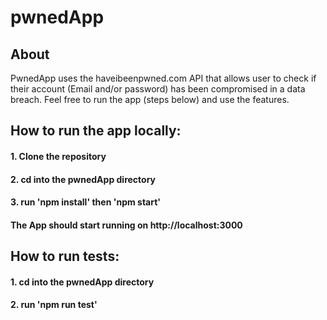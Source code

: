 # pwnedApp

## About
PwnedApp uses the haveibeenpwned.com API that allows user to check if their account (Email and/or password) has been compromised in a data breach. Feel free to run the app (steps below) and use the features.

## How to run the app locally:
#### 1. Clone the repository
#### 2. cd into the pwnedApp directory
#### 3. run 'npm install' then 'npm start'
#### The App should start running on http://localhost:3000

## How to run tests:
#### 1. cd into the pwnedApp directory
#### 2. run 'npm run test'
